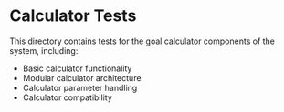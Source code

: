 # Calculator Tests

This directory contains tests for the goal calculator components of the system, including:

- Basic calculator functionality
- Modular calculator architecture
- Calculator parameter handling
- Calculator compatibility
